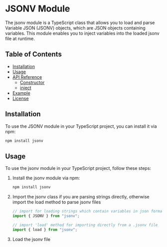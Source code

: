 # JSONV Module

The jsonv module is a TypeScript class that allows you to load and parse Variable JSON (JSONV) objects, which are JSON objects containing variables. This module enables you to inject variables into the loaded jsonv file at runtime.

## Table of Contents

-   [Installation](#installation)
-   [Usage](#usage)
-   [API Reference](#api-reference)
    -   [Constructor](#constructor)
    -   [inject](#inject)
-   [Example](#example)
-   [License](#license)

## Installation

To use the JSONV module in your TypeScript project, you can install it via npm:

```bash
npm install jsonv
```

## Usage

To use the jsonv module in your TypeScript project, follow these steps:

1. Install the jsonv module via npm:

    ```bash
    npm install jsonv
    ```

2. Import the jsonv class if you are parsing strings directly, otherwise import the load method to parse jsonv files

    ```typescript
    // import for loading strings which contain variables in json format
    import { JSONV } from "jsonv";
    ```

    ```typescript
    // import 'load' method for importing directly from a .jsonv file
    import { load } from "jsonv";
    ```

3. Load the jsonv file

